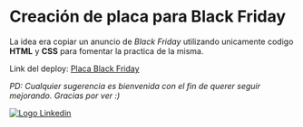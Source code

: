 # Creación de placa para Black Friday
La idea era copiar un anuncio de _Black Friday_ utilizando unicamente codigo **HTML** y **CSS** para fomentar la practica de la misma.

Link del deploy: [Placa Black Friday](https://neon-crisp-408c4d.netlify.app)

_PD: Cualquier sugerencia es bienvenida con el fin de querer seguir mejorando. Gracias por ver :)_

[![Logo Linkedin](https://cdn-icons-png.flaticon.com/24/1384/1384014.png "Ir a Linkedin de Nicolas Cabrera")](https://www.linkedin.com/in/nicolas-francisco-cabrera/)
